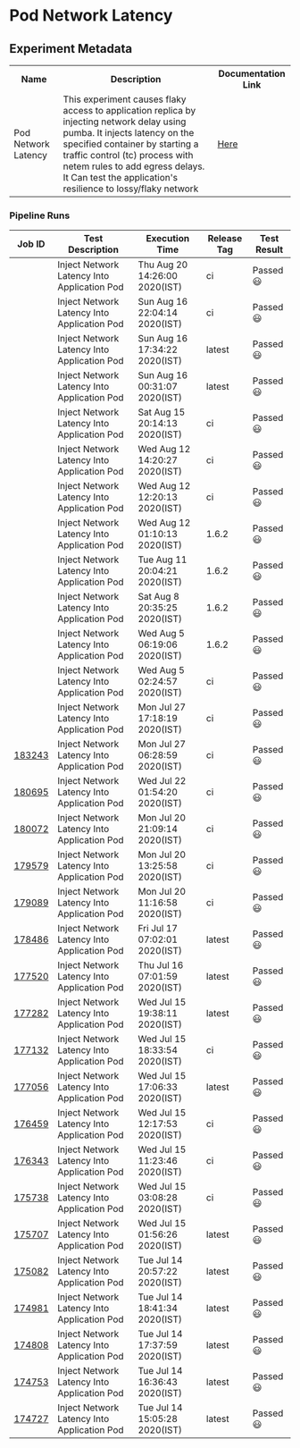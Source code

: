 # Pod Network Latency

## Experiment Metadata

<table>
<tr>
<th> Name </th>
<th> Description </th>
<th> Documentation Link </th>
</tr>
<tr>
 <td> Pod Network Latency </td>
 <td> This experiment causes flaky access to application replica by injecting network delay using pumba. It injects latency on the specified container by starting a traffic control (tc) process with netem rules to add egress delays. It Can test the application's resilience to lossy/flaky network </td>
 <td>  <a href="https://docs.litmuschaos.io/docs/pod-network-latency/"> Here </a> </td>
 </tr>
 </table>

### Pipeline Runs


| Job ID |   Test Description         | Execution Time | Release Tag   | Test Result   |
 |---------|---------------------------| --------------|--------|--------|
|     <a href= "https://gitlab.mayadata.io/litmuschaos/litmus-e2e/-/jobs/"></a>           |  Inject Network Latency Into Application Pod           | Thu Aug 20 14:26:00 2020(IST)  | ci | Passed :smiley: |
|     <a href= "https://gitlab.mayadata.io/litmuschaos/litmus-e2e/-/jobs/"></a>           |  Inject Network Latency Into Application Pod           | Sun Aug 16 22:04:14 2020(IST)  | ci | Passed :smiley: |
|     <a href= "https://gitlab.mayadata.io/litmuschaos/litmus-e2e/-/jobs/"></a>           |  Inject Network Latency Into Application Pod           | Sun Aug 16 17:34:22 2020(IST)  | latest | Passed :smiley: |
|     <a href= "https://gitlab.mayadata.io/litmuschaos/litmus-e2e/-/jobs/"></a>           |  Inject Network Latency Into Application Pod           | Sun Aug 16 00:31:07 2020(IST)  | latest | Passed :smiley: |
|     <a href= "https://gitlab.mayadata.io/litmuschaos/litmus-e2e/-/jobs/"></a>           |  Inject Network Latency Into Application Pod           | Sat Aug 15 20:14:13 2020(IST)  | ci | Passed :smiley: |
|     <a href= "https://gitlab.mayadata.io/litmuschaos/litmus-e2e/-/jobs/"></a>           |  Inject Network Latency Into Application Pod           | Wed Aug 12 14:20:27 2020(IST)  | ci | Passed :smiley: |
|     <a href= "https://gitlab.mayadata.io/litmuschaos/litmus-e2e/-/jobs/"></a>           |  Inject Network Latency Into Application Pod           | Wed Aug 12 12:20:13 2020(IST)  | ci | Passed :smiley: |
|     <a href= "https://gitlab.mayadata.io/litmuschaos/litmus-e2e/-/jobs/"></a>           |  Inject Network Latency Into Application Pod           | Wed Aug 12 01:10:13 2020(IST)  | 1.6.2 | Passed :smiley: |
|     <a href= "https://gitlab.mayadata.io/litmuschaos/litmus-e2e/-/jobs/"></a>           |  Inject Network Latency Into Application Pod           | Tue Aug 11 20:04:21 2020(IST)  | 1.6.2 | Passed :smiley: |
|     <a href= "https://gitlab.mayadata.io/litmuschaos/litmus-e2e/-/jobs/"></a>           |  Inject Network Latency Into Application Pod           | Sat Aug  8 20:35:25 2020(IST)  | 1.6.2 | Passed :smiley: |
|     <a href= "https://gitlab.mayadata.io/litmuschaos/litmus-e2e/-/jobs/"></a>           |  Inject Network Latency Into Application Pod           | Wed Aug  5 06:19:06 2020(IST)  | 1.6.2 | Passed :smiley: |
|     <a href= "https://gitlab.mayadata.io/litmuschaos/litmus-e2e/-/jobs/"></a>           |  Inject Network Latency Into Application Pod           | Wed Aug  5 02:24:57 2020(IST)  | ci | Passed :smiley: |
|     <a href= "https://gitlab.mayadata.io/litmuschaos/litmus-e2e/-/jobs/"></a>           |  Inject Network Latency Into Application Pod           | Mon Jul 27 17:18:19 2020(IST)  | ci | Passed :smiley: |
|     <a href= "https://gitlab.mayadata.io/litmuschaos/litmus-e2e/-/jobs/183243">183243</a>           |  Inject Network Latency Into Application Pod           | Mon Jul 27 06:28:59 2020(IST)  | ci | Passed :smiley: |
|     <a href= "https://gitlab.mayadata.io/litmuschaos/litmus-e2e/-/jobs/180695">180695</a>           |  Inject Network Latency Into Application Pod           | Wed Jul 22 01:54:20 2020(IST)  | ci | Passed :smiley: |
|     <a href= "https://gitlab.mayadata.io/litmuschaos/litmus-e2e/-/jobs/180072">180072</a>           |  Inject Network Latency Into Application Pod           | Mon Jul 20 21:09:14 2020(IST)  | ci | Passed :smiley: |
|     <a href= "https://gitlab.mayadata.io/litmuschaos/litmus-e2e/-/jobs/179579">179579</a>           |  Inject Network Latency Into Application Pod           | Mon Jul 20 13:25:58 2020(IST)  | ci | Passed :smiley: |
|     <a href= "https://gitlab.mayadata.io/litmuschaos/litmus-e2e/-/jobs/179089">179089</a>           |  Inject Network Latency Into Application Pod           | Mon Jul 20 11:16:58 2020(IST)  | ci | Passed :smiley: |
|     <a href= "https://gitlab.mayadata.io/litmuschaos/litmus-e2e/-/jobs/178486">178486</a>           |  Inject Network Latency Into Application Pod           | Fri Jul 17 07:02:01 2020(IST)  | latest | Passed :smiley: |
|     <a href= "https://gitlab.mayadata.io/litmuschaos/litmus-e2e/-/jobs/177520">177520</a>           |  Inject Network Latency Into Application Pod           | Thu Jul 16 07:01:59 2020(IST)  | latest | Passed :smiley: |
|     <a href= "https://gitlab.mayadata.io/litmuschaos/litmus-e2e/-/jobs/177282">177282</a>           |  Inject Network Latency Into Application Pod           | Wed Jul 15 19:38:11 2020(IST)  | latest | Passed :smiley: |
|     <a href= "https://gitlab.mayadata.io/litmuschaos/litmus-e2e/-/jobs/177132">177132</a>           |  Inject Network Latency Into Application Pod           | Wed Jul 15 18:33:54 2020(IST)  | ci | Passed :smiley: |
|     <a href= "https://gitlab.mayadata.io/litmuschaos/litmus-e2e/-/jobs/177056">177056</a>           |  Inject Network Latency Into Application Pod           | Wed Jul 15 17:06:33 2020(IST)  | latest | Passed :smiley: |
|     <a href= "https://gitlab.mayadata.io/litmuschaos/litmus-e2e/-/jobs/176459">176459</a>           |  Inject Network Latency Into Application Pod           | Wed Jul 15 12:17:53 2020(IST)  | ci | Passed :smiley: |
|     <a href= "https://gitlab.mayadata.io/litmuschaos/litmus-e2e/-/jobs/176343">176343</a>           |  Inject Network Latency Into Application Pod           | Wed Jul 15 11:23:46 2020(IST)  | ci | Passed :smiley: |
|     <a href= "https://gitlab.mayadata.io/litmuschaos/litmus-e2e/-/jobs/175738">175738</a>           |  Inject Network Latency Into Application Pod           | Wed Jul 15 03:08:28 2020(IST)  | ci | Passed :smiley: |
|     <a href= "https://gitlab.mayadata.io/litmuschaos/litmus-e2e/-/jobs/175707">175707</a>           |  Inject Network Latency Into Application Pod           | Wed Jul 15 01:56:26 2020(IST)  | latest | Passed :smiley: |
|     <a href= "https://gitlab.mayadata.io/litmuschaos/litmus-e2e/-/jobs/175082">175082</a>           |  Inject Network Latency Into Application Pod           | Tue Jul 14 20:57:22 2020(IST)  | latest | Passed :smiley: |
|     <a href= "https://gitlab.mayadata.io/litmuschaos/litmus-e2e/-/jobs/174981">174981</a>           |  Inject Network Latency Into Application Pod           | Tue Jul 14 18:41:34 2020(IST)  | latest | Passed :smiley: |
|     <a href= "https://gitlab.mayadata.io/litmuschaos/litmus-e2e/-/jobs/174808">174808</a>           |  Inject Network Latency Into Application Pod           | Tue Jul 14 17:37:59 2020(IST)  | latest | Passed :smiley: |
|     <a href= "https://gitlab.mayadata.io/litmuschaos/litmus-e2e/-/jobs/174753">174753</a>           |  Inject Network Latency Into Application Pod           | Tue Jul 14 16:36:43 2020(IST)  | latest | Passed :smiley: |
 |    <a href= "https://gitlab.mayadata.io/litmuschaos/litmus-e2e/-/jobs/174727">174727</a>   |  Inject Network Latency Into Application Pod           |  Tue Jul 14 15:05:28 2020(IST)     |latest  |Passed :smiley:  |
